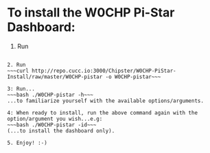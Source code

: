 # To install the W0CHP Pi-Star Dashboard:

1. Run
~~~rpi-rw~~~

2. Run
~~~curl http://repo.cucc.io:3000/Chipster/W0CHP-PiStar-Install/raw/master/W0CHP-pistar -o W0CHP-pistar~~~

3: Run...
~~~bash ./W0CHP-pistar -h~~~
...to familiarize yourself with the available options/arguments.

4: When ready to install, run the above command again with the option/argument you wish...e.g:
~~~bash ./W0CHP-pistar -id~~~
(...to install the dashboard only).

5. Enjoy! :-)
